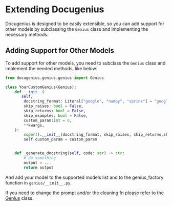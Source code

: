 # Extending Docugenius

Docugenius is designed to be easily extensible, so you can add support for other models by subclassing the `Genius` class and implementing the necessary methods.

## Adding Support for Other Models

To add support for other models, you need to subclass the `Genius` class and implement the needed methods, like below:

```python
from docugenius.genius.genius import Genius

class YourCustomGenius(Genius):
    def __init__(
       self,
        docstring_format: Literal["google", "numpy", "sprinx"] = "google",
        skip_raises: bool = False,
        skip_returns: bool = False,
        skip_examples: bool = False,
        custom_param:int = 0,
        **kwargs,
    ):
        super().__init__(docstring_format, skip_raises, skip_returns,skip_examples)
        self.custom_param = custom_param


    def _generate_docstring(self, code: str) -> str:
        # do something
        output = ...
        return output
```

And add your model to the supported models list and to the genius_factory function in `genius/__init__.py`.

If you need to change the prompt and/or the cleaning fn please refer to the [Genius](api-references/genius.md) class.

